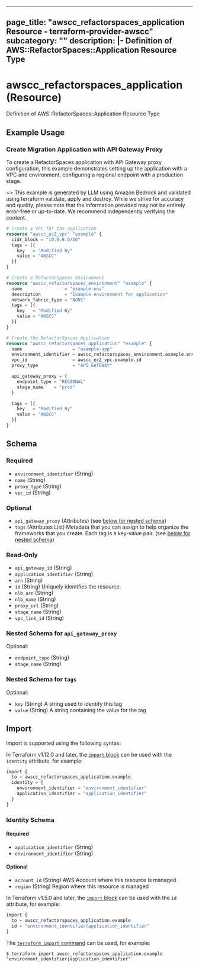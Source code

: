 
---
page_title: "awscc_refactorspaces_application Resource - terraform-provider-awscc"
subcategory: ""
description: |-
  Definition of AWS::RefactorSpaces::Application Resource Type
---

# awscc_refactorspaces_application (Resource)

Definition of AWS::RefactorSpaces::Application Resource Type

## Example Usage

### Create Migration Application with API Gateway Proxy

To create a RefactorSpaces application with API Gateway proxy configuration, this example demonstrates setting up the application with a VPC and environment, configuring a regional endpoint with a production stage.

~> This example is generated by LLM using Amazon Bedrock and validated using terraform validate, apply and destroy. While we strive for accuracy and quality, please note that the information provided may not be entirely error-free or up-to-date. We recommend independently verifying the content.

```terraform
# Create a VPC for the application
resource "awscc_ec2_vpc" "example" {
  cidr_block = "10.0.0.0/16"
  tags = [{
    key   = "Modified By"
    value = "AWSCC"
  }]
}

# Create a RefactorSpaces Environment
resource "awscc_refactorspaces_environment" "example" {
  name                = "example-env"
  description         = "Example environment for application"
  network_fabric_type = "NONE"
  tags = [{
    key   = "Modified By"
    value = "AWSCC"
  }]
}

# Create the RefactorSpaces Application
resource "awscc_refactorspaces_application" "example" {
  name                   = "example-app"
  environment_identifier = awscc_refactorspaces_environment.example.environment_identifier
  vpc_id                 = awscc_ec2_vpc.example.id
  proxy_type             = "API_GATEWAY"

  api_gateway_proxy = {
    endpoint_type = "REGIONAL"
    stage_name    = "prod"
  }

  tags = [{
    key   = "Modified By"
    value = "AWSCC"
  }]
}
```

<!-- schema generated by tfplugindocs -->
## Schema

### Required

- `environment_identifier` (String)
- `name` (String)
- `proxy_type` (String)
- `vpc_id` (String)

### Optional

- `api_gateway_proxy` (Attributes) (see [below for nested schema](#nestedatt--api_gateway_proxy))
- `tags` (Attributes List) Metadata that you can assign to help organize the frameworks that you create. Each tag is a key-value pair. (see [below for nested schema](#nestedatt--tags))

### Read-Only

- `api_gateway_id` (String)
- `application_identifier` (String)
- `arn` (String)
- `id` (String) Uniquely identifies the resource.
- `nlb_arn` (String)
- `nlb_name` (String)
- `proxy_url` (String)
- `stage_name` (String)
- `vpc_link_id` (String)

<a id="nestedatt--api_gateway_proxy"></a>
### Nested Schema for `api_gateway_proxy`

Optional:

- `endpoint_type` (String)
- `stage_name` (String)


<a id="nestedatt--tags"></a>
### Nested Schema for `tags`

Optional:

- `key` (String) A string used to identify this tag
- `value` (String) A string containing the value for the tag

## Import

Import is supported using the following syntax:

In Terraform v1.12.0 and later, the [`import` block](https://developer.hashicorp.com/terraform/language/import) can be used with the `identity` attribute, for example:

```terraform
import {
  to = awscc_refactorspaces_application.example
  identity = {
    environment_identifier = "environment_identifier"
    application_identifier = "application_identifier"
  }
}
```

<!-- schema generated by tfplugindocs -->
### Identity Schema

#### Required

- `application_identifier` (String)
- `environment_identifier` (String)

#### Optional

- `account_id` (String) AWS Account where this resource is managed
- `region` (String) Region where this resource is managed

In Terraform v1.5.0 and later, the [`import` block](https://developer.hashicorp.com/terraform/language/import) can be used with the `id` attribute, for example:

```terraform
import {
  to = awscc_refactorspaces_application.example
  id = "environment_identifier|application_identifier"
}
```

The [`terraform import` command](https://developer.hashicorp.com/terraform/cli/commands/import) can be used, for example:

```shell
$ terraform import awscc_refactorspaces_application.example "environment_identifier|application_identifier"
```
